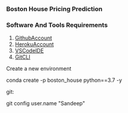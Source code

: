 
### Boston House Pricing Prediction
### Software And Tools Requirements

1. [GithubAccount](https://github.com/)
2. [HerokuAccount](https://www.heroku.com/)
3. [VSCodeIDE](https://code.visualstudio.com/)
4. [GitCLI](https://git-scm.com/book/en/v2/)

Create a new environment

conda create -p boston_house python==3.7 -y


git:

git config user.name "Sandeep"